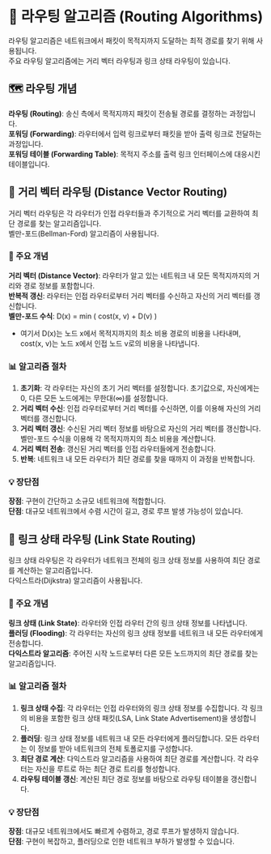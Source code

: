 # 📡 라우팅 알고리즘 (Routing Algorithms)
라우팅 알고리즘은 네트워크에서 패킷이 목적지까지 도달하는 최적 경로를 찾기 위해 사용됩니다.  
주요 라우팅 알고리즘에는 거리 벡터 라우팅과 링크 상태 라우팅이 있습니다.

## 🗺️ 라우팅 개념
**라우팅 (Routing)**: 송신 측에서 목적지까지 패킷이 전송될 경로를 결정하는 과정입니다.  
**포워딩 (Forwarding)**: 라우터에서 입력 링크로부터 패킷을 받아 출력 링크로 전달하는 과정입니다.  
**포워딩 테이블 (Forwarding Table)**: 목적지 주소를 출력 링크 인터페이스에 대응시킨 테이블입니다.

## 🔄 거리 벡터 라우팅 (Distance Vector Routing)
거리 벡터 라우팅은 각 라우터가 인접 라우터들과 주기적으로 거리 벡터를 교환하여 최단 경로를 찾는 알고리즘입니다.   
벨만-포드(Bellman-Ford) 알고리즘이 사용됩니다.

### 📝 주요 개념
**거리 벡터 (Distance Vector)**: 라우터가 알고 있는 네트워크 내 모든 목적지까지의 거리와 경로 정보를 포함합니다.  
**반복적 갱신**: 라우터는 인접 라우터로부터 거리 벡터를 수신하고 자신의 거리 벡터를 갱신합니다.  
**벨만-포드 수식**: D(x) = min ( cost(x, v) + D(v) )
 - 여기서 D(x)는 노드 x에서 목적지까지의 최소 비용 경로의 비용을 나타내며, cost(x, v)는 노드 x에서 인접 노드 v로의 비용을 나타냅니다.

### 📊 알고리즘 절차
1. **초기화**: 각 라우터는 자신의 초기 거리 벡터를 설정합니다. 초기값으로, 자신에게는 0, 다른 모든 노드에게는 무한대(∞)를 설정합니다.  
2. **거리 벡터 수신**: 인접 라우터로부터 거리 벡터를 수신하면, 이를 이용해 자신의 거리 벡터를 갱신합니다.  
3. **거리 벡터 갱신**: 수신된 거리 벡터 정보를 바탕으로 자신의 거리 벡터를 갱신합니다. 벨만-포드 수식을 이용해 각 목적지까지의 최소 비용을 계산합니다.  
4. **거리 벡터 전송**: 갱신된 거리 벡터를 인접 라우터들에게 전송합니다.  
5. **반복**: 네트워크 내 모든 라우터가 최단 경로를 찾을 때까지 이 과정을 반복합니다.

### 💡 장단점
**장점**: 구현이 간단하고 소규모 네트워크에 적합합니다.  
**단점**: 대규모 네트워크에서 수렴 시간이 길고, 경로 루프 발생 가능성이 있습니다.

## 🔗 링크 상태 라우팅 (Link State Routing)
링크 상태 라우팅은 각 라우터가 네트워크 전체의 링크 상태 정보를 사용하여 최단 경로를 계산하는 알고리즘입니다.   
다익스트라(Dijkstra) 알고리즘이 사용됩니다.

### 📝 주요 개념
**링크 상태 (Link State)**: 라우터와 인접 라우터 간의 링크 상태 정보를 나타냅니다.  
**플러딩 (Flooding)**: 각 라우터는 자신의 링크 상태 정보를 네트워크 내 모든 라우터에게 전송합니다.  
**다익스트라 알고리즘**: 주어진 시작 노드로부터 다른 모든 노드까지의 최단 경로를 찾는 알고리즘입니다.

### 📊 알고리즘 절차
1. **링크 상태 수집**: 각 라우터는 인접 라우터와의 링크 상태 정보를 수집합니다. 각 링크의 비용을 포함한 링크 상태 패킷(LSA, Link State Advertisement)을 생성합니다.  
2. **플러딩**: 링크 상태 정보를 네트워크 내 모든 라우터에게 플러딩합니다. 모든 라우터는 이 정보를 받아 네트워크의 전체 토폴로지를 구성합니다.  
3. **최단 경로 계산**: 다익스트라 알고리즘을 사용하여 최단 경로를 계산합니다. 각 라우터는 자신을 루트로 하는 최단 경로 트리를 형성합니다.  
4. **라우팅 테이블 갱신**: 계산된 최단 경로 정보를 바탕으로 라우팅 테이블을 갱신합니다.

### 💡 장단점
**장점**: 대규모 네트워크에서도 빠르게 수렴하고, 경로 루프가 발생하지 않습니다.  
**단점**: 구현이 복잡하고, 플러딩으로 인한 네트워크 부하가 발생할 수 있습니다.

